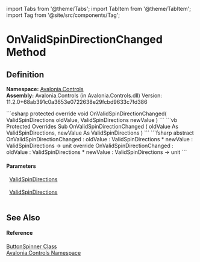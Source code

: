 import Tabs from '@theme/Tabs'; 
import TabItem from '@theme/TabItem'; 
import Tag from '@site/src/components/Tag'; 

# OnValidSpinDirectionChanged Method




## Definition
**Namespace:** <a href="N_Avalonia_Controls">Avalonia.Controls</a>  
**Assembly:** Avalonia.Controls (in Avalonia.Controls.dll) Version: 11.2.0+68ab391c0a3653e0722638e29fcbd9633c7fd386

<Tabs groupId="api-code-preview">
<TabItem value="csharp" label="C#">
```csharp
protected override void OnValidSpinDirectionChanged(
	ValidSpinDirections oldValue,
	ValidSpinDirections newValue
)
```
</TabItem>
<TabItem value="vb" label="VB">
```vb
Protected Overrides Sub OnValidSpinDirectionChanged ( 
	oldValue As ValidSpinDirections,
	newValue As ValidSpinDirections
)
```
</TabItem>
<TabItem value="fsharp" label="F#">
```fsharp
abstract OnValidSpinDirectionChanged : 
        oldValue : ValidSpinDirections * 
        newValue : ValidSpinDirections -> unit 
override OnValidSpinDirectionChanged : 
        oldValue : ValidSpinDirections * 
        newValue : ValidSpinDirections -> unit 
```
</TabItem>
</Tabs>



#### Parameters
<dl><dt>  <a href="T_Avalonia_Controls_ValidSpinDirections">ValidSpinDirections</a></dt><dd> </dd><dt>  <a href="T_Avalonia_Controls_ValidSpinDirections">ValidSpinDirections</a></dt><dd> </dd></dl>

## See Also


#### Reference
<a href="T_Avalonia_Controls_ButtonSpinner">ButtonSpinner Class</a>  
<a href="N_Avalonia_Controls">Avalonia.Controls Namespace</a>  
